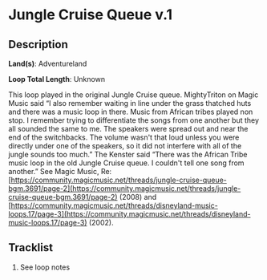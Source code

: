 # Jungle Cruise Queue v.1

## Description

**Land(s)**: Adventureland

**Loop Total Length**: Unknown

This loop played in the original Jungle Cruise queue. MightyTriton on Magic Music said “I also remember waiting in line under the grass thatched huts and there was a music loop in there. Music from African tribes played non stop. I remember trying to differentiate the songs from one another but they all sounded the same to me. The speakers were spread out and near the end of the switchbacks. The volume wasn't that loud unless you were directly under one of the speakers, so it did not interfere with all of the jungle sounds too much.” The Kenster said “There was the African Tribe music loop in the old Jungle Cruise queue. I couldn't tell one song from another.” See Magic Music, Re: [https://community.magicmusic.net/threads/jungle-cruise-queue-bgm.3691/page-2](https://community.magicmusic.net/threads/jungle-cruise-queue-bgm.3691/page-2) (2008) and [https://community.magicmusic.net/threads/disneyland-music-loops.17/page-3](https://community.magicmusic.net/threads/disneyland-music-loops.17/page-3) (2002).

## Tracklist

1. See loop notes

